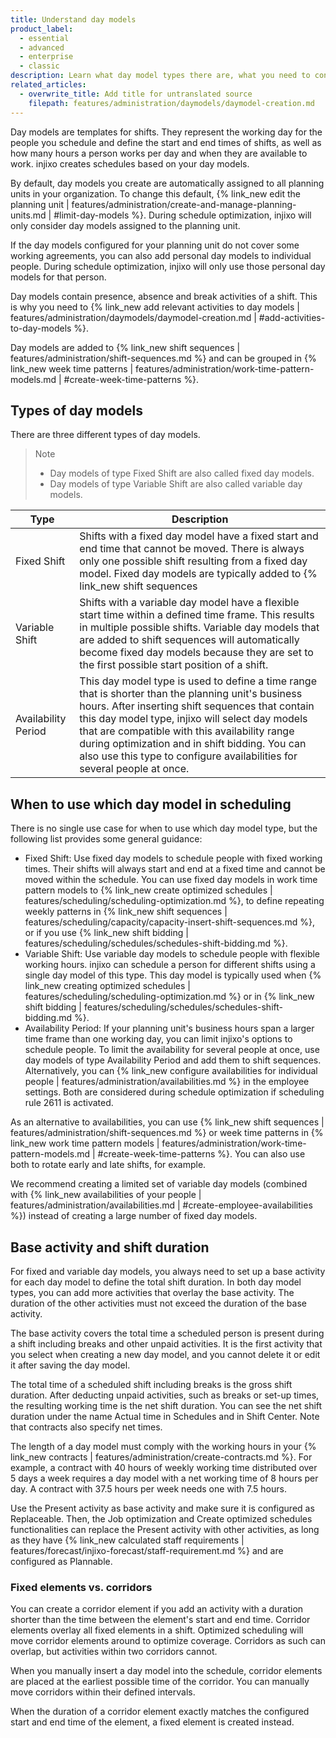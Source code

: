 ```yaml
---
title: Understand day models
product_label:
  - essential
  - advanced
  - enterprise
  - classic
description: Learn what day model types there are, what you need to consider before you can create a day model and what impact changing a day model has on the schedule.
related_articles:
  - overwrite_title: Add title for untranslated source
    filepath: features/administration/daymodels/daymodel-creation.md
---
```


Day models are templates for shifts. They represent the working day for the people you schedule and define the start and end times of shifts, as well as how many hours a person works per day and when they are available to work. injixo creates schedules based on your day models.

By default, day models you create are automatically assigned to all planning units in your organization. To change this default, {% link_new edit the planning unit | features/administration/create-and-manage-planning-units.md | #limit-day-models %}. During schedule optimization, injixo will only consider day models assigned to the planning unit.

If the day models configured for your planning unit do not cover some working agreements, you can also add personal day models to individual people. During schedule optimization, injixo will only use those personal day models for that person.

Day models contain presence, absence and break activities of a shift. This is why you need to {% link_new add relevant activities to day models | features/administration/daymodels/daymodel-creation.md | #add-activities-to-day-models %}.

Day models are added to {% link_new shift sequences | features/administration/shift-sequences.md %} and can be grouped in {% link_new week time patterns | features/administration/work-time-pattern-models.md | #create-week-time-patterns %}.


## Types of day models

There are three different types of day models. 

> Note
> 
> - Day models of type Fixed Shift are also called fixed day models.<br> 
> - Day models of type Variable Shift are also called variable day models.


| Type                | Description                                                                                                                                                                                                                                                                                              |
| ------------------- | -------------------------------------------------------------------------------------------------------------------------------------------------------------------------------------------------------------------------------------------------------------------------------------------------------- |
| Fixed Shift         | Shifts with a fixed day model have a fixed start and end time that cannot be moved. There is always only one possible shift resulting from a fixed day model. Fixed day models are typically added to {% link_new shift sequences | features/administration/shift-sequences.md %}.                                      |
| Variable Shift      | Shifts with a variable day model have a flexible start time within a defined time frame. This results in multiple possible shifts. Variable day models that are added to shift sequences will automatically become fixed day models because they are set to the first possible start position of a shift. |
| Availability Period | This day model type is used to define a time range that is shorter than the planning unit's business hours. After inserting shift sequences that contain this day model type, injixo will select day models that are compatible with this availability range during optimization and in shift bidding. You can also use this type to configure availabilities for several people at once.          |

## When to use which day model in scheduling

There is no single use case for when to use which day model type, but the following list provides some general guidance:

- Fixed Shift: Use fixed day models to schedule people with fixed working times. Their shifts will always start and end at a fixed time and cannot be moved within the schedule.
You can use fixed day models in work time pattern models to {% link_new create optimized schedules | features/scheduling/scheduling-optimization.md %}, to define repeating weekly patterns in {% link_new shift sequences | features/scheduling/capacity/capacity-insert-shift-sequences.md %}, or if you use {% link_new shift bidding | features/scheduling/schedules/schedules-shift-bidding.md %}.
- Variable Shift:  Use variable day models to schedule people with flexible working hours. injixo can schedule a person for different shifts using a single day model of this type. This day model is typically used when {% link_new creating optimized schedules | features/scheduling/scheduling-optimization.md %} or in {% link_new shift bidding | features/scheduling/schedules/schedules-shift-bidding.md %}.
- Availability Period: If your planning unit's business hours span a larger time frame than one working day, you can limit injixo's options to schedule people. To limit the availability for several people at once, use day models of type Availability Period and add them to shift sequences. Alternatively, you can {% link_new configure availabilities for individual people | features/administration/availabilities.md %} in the employee settings. Both are considered during schedule optimization if scheduling rule 2611 is activated.

As an alternative to availabilities, you can use {% link_new shift sequences | features/administration/shift-sequences.md %} or week time patterns in {% link_new work time pattern models | features/administration/work-time-pattern-models.md | #create-week-time-patterns %}. You can also use both to rotate early and late shifts, for example.

We recommend creating a limited set of variable day models (combined with {% link_new availabilities of your people | features/administration/availabilities.md | #create-employee-availabilities %}) instead of creating a large number of fixed day models.

## Base activity and shift duration

For fixed and variable day models, you always need to set up a base activity for each day model to define the total shift duration. In both day model types, you can add more activities that overlay the base activity. The duration of the other activities must not exceed the duration of the base activity.

The base activity covers the total time a scheduled person is present during a shift including breaks and other unpaid activities. It is the first activity that you select when creating a new day model, and you cannot delete it or edit it after saving the day model.

The total time of a scheduled shift including breaks is the gross shift duration. After deducting unpaid activities, such as breaks or set-up times, the resulting working time is the net shift duration. You can see the net shift duration under the name Actual time in Schedules and in Shift Center. Note that contracts also specify net times. 

The length of a day model must comply with the working hours in your {% link_new contracts | features/administration/create-contracts.md %}.
For example, a contract with 40&nbsp;hours of weekly working time distributed over 5&nbsp;days a week requires a day model with a net working time of 8&nbsp;hours per day. A contract with 37.5&nbsp;hours per week needs one with 7.5&nbsp;hours.

Use the Present activity as base activity and make sure it is configured as Replaceable. Then, the Job optimization and Create optimized schedules functionalities can replace the Present activity with other activities, as long as they have {% link_new calculated staff requirements | features/forecast/injixo-forecast/staff-requirement.md %} and are configured as Plannable.

### Fixed elements vs. corridors

You can create a corridor element if you add an activity with a duration shorter than the time between the element's start and end time. Corridor elements overlay all fixed elements in a shift. Optimized scheduling will move corridor elements around to optimize coverage. Corridors as such can overlap, but activities within two corridors cannot.

When you manually insert a day model into the schedule, corridor elements are placed at the earliest possible time of the corridor. You can manually move corridors within their defined intervals.

When the duration of a corridor element exactly matches the configured start and end time of the element, a fixed element is created instead.

